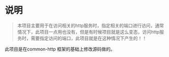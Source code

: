 # 说明

> 本项目主要用于在访问相关的http服务时，指定相关的端口进行访问，通常情况下，此项目一点用也没有，但是有时候项目就是这么变态，访问http服务时，需要指定访问的端口，此项目就是在这种情况下产生的！！

此项目是在common-http  框架的基础上修改源码做的。